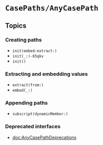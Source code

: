 # ``CasePaths/AnyCasePath``

## Topics

### Creating paths

- ``init(embed:extract:)``
- ``init(_:)-65qkv``
- ``init()``

### Extracting and embedding values

- ``extract(from:)``
- ``embed(_:)``

### Appending paths

- ``subscript(dynamicMember:)``

### Deprecated interfaces

- <doc:AnyCasePathDeprecations>
